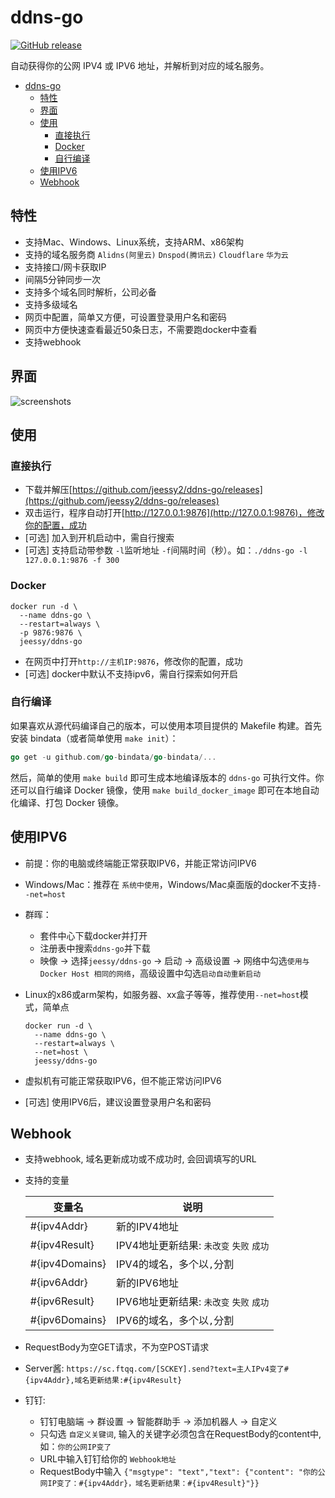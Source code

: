 # ddns-go

<a href="https://github.com/jeessy2/ddns-go/releases/latest"><img alt="GitHub release" src="https://img.shields.io/github/release/jeessy2/ddns-go.svg?logo=github&style=flat-square"></a>

自动获得你的公网 IPV4 或 IPV6 地址，并解析到对应的域名服务。

<!-- TOC -->

- [ddns-go](#ddns-go)
  - [特性](#特性)
  - [界面](#界面)
  - [使用](#使用)
    - [直接执行](#直接执行)
    - [Docker](#docker)
    - [自行编译](#自行编译)
  - [使用IPV6](#使用ipv6)
  - [Webhook](#webhook)

<!-- /TOC -->

## 特性

- 支持Mac、Windows、Linux系统，支持ARM、x86架构
- 支持的域名服务商 `Alidns(阿里云)` `Dnspod(腾讯云)` `Cloudflare` `华为云`
- 支持接口/网卡获取IP
- 间隔5分钟同步一次
- 支持多个域名同时解析，公司必备
- 支持多级域名
- 网页中配置，简单又方便，可设置登录用户名和密码
- 网页中方便快速查看最近50条日志，不需要跑docker中查看
- 支持webhook

## 界面

![screenshots](https://raw.githubusercontent.com/jeessy2/ddns-go/master/ddns-web.png)

## 使用 

### 直接执行

- 下载并解压[https://github.com/jeessy2/ddns-go/releases](https://github.com/jeessy2/ddns-go/releases)
- 双击运行，程序自动打开[http://127.0.0.1:9876](http://127.0.0.1:9876)，修改你的配置，成功
- [可选] 加入到开机启动中，需自行搜索
- [可选] 支持启动带参数 `-l`监听地址 `-f`间隔时间（秒）。如：`./ddns-go -l 127.0.0.1:9876 -f 300`

### Docker

```
docker run -d \
  --name ddns-go \
  --restart=always \
  -p 9876:9876 \
  jeessy/ddns-go
```

- 在网页中打开`http://主机IP:9876`，修改你的配置，成功
- [可选] docker中默认不支持ipv6，需自行探索如何开启

### 自行编译

如果喜欢从源代码编译自己的版本，可以使用本项目提供的 Makefile 构建。首先安装 bindata（或者简单使用 `make init`）：

```go
go get -u github.com/go-bindata/go-bindata/...
```

然后，简单的使用 `make build` 即可生成本地编译版本的 `ddns-go` 可执行文件。你还可以自行编译 Docker 镜像，使用 `make build_docker_image` 即可在本地自动化编译、打包 Docker 镜像。

## 使用IPV6

- 前提：你的电脑或终端能正常获取IPV6，并能正常访问IPV6
- Windows/Mac：推荐在 `系统中使用`，Windows/Mac桌面版的docker不支持`--net=host`
- 群晖：
  - 套件中心下载docker并打开
  - 注册表中搜索`ddns-go`并下载
  - 映像 -> 选择`jeessy/ddns-go` -> 启动 -> 高级设置 -> 网络中勾选`使用与 Docker Host 相同的网络`，高级设置中勾选`启动自动重新启动`
- Linux的x86或arm架构，如服务器、xx盒子等等，推荐使用`--net=host`模式，简单点
  ```
  docker run -d \
    --name ddns-go \
    --restart=always \
    --net=host \
    jeessy/ddns-go
  ```

- 虚拟机有可能正常获取IPV6，但不能正常访问IPV6
- [可选] 使用IPV6后，建议设置登录用户名和密码

## Webhook

- 支持webhook, 域名更新成功或不成功时, 会回调填写的URL
- 支持的变量

  |  变量名   | 说明  |
  |  ----  | ----  |
  | #{ipv4Addr}  | 新的IPV4地址 |
  | #{ipv4Result}  | IPV4地址更新结果: `未改变` `失败` `成功`|
  | #{ipv4Domains}  | IPV4的域名，多个以`,`分割 |
  | #{ipv6Addr}  | 新的IPV6地址 |
  | #{ipv6Result}  | IPV6地址更新结果: `未改变` `失败` `成功`|
  | #{ipv6Domains}  | IPV6的域名，多个以`,`分割 |

- RequestBody为空GET请求，不为空POST请求
- Server酱: `https://sc.ftqq.com/[SCKEY].send?text=主人IPv4变了#{ipv4Addr},域名更新结果:#{ipv4Result}`
- 钉钉:
  - 钉钉电脑端 -> 群设置 -> 智能群助手 -> 添加机器人 -> 自定义
  - 只勾选 `自定义关键词`, 输入的关键字必须包含在RequestBody的content中, 如：`你的公网IP变了`
  - URL中输入钉钉给你的 `Webhook地址` 
  - RequestBody中输入 `{"msgtype": "text","text": {"content": "你的公网IP变了：#{ipv4Addr}，域名更新结果：#{ipv4Result}"}}`
